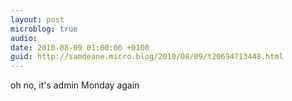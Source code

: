 ```yaml
---
layout: post
microblog: true
audio: 
date: 2010-08-09 01:00:00 +0100
guid: http://samdeane.micro.blog/2010/08/09/t20694713448.html
---
```

oh no, it's admin Monday again
